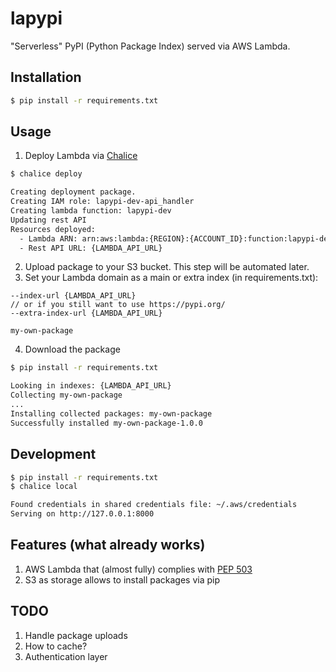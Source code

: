# lapypi

"Serverless" PyPI (Python Package Index) served via AWS Lambda.

## Installation

```bash
$ pip install -r requirements.txt
```

## Usage

1. Deploy Lambda via [Chalice](https://github.com/aws/chalice)

```bash
$ chalice deploy

Creating deployment package.
Creating IAM role: lapypi-dev-api_handler
Creating lambda function: lapypi-dev
Updating rest API
Resources deployed:
  - Lambda ARN: arn:aws:lambda:{REGION}:{ACCOUNT_ID}:function:lapypi-dev
  - Rest API URL: {LAMBDA_API_URL}
```

2. Upload package to your S3 bucket. This step will be automated later.
3. Set your Lambda domain as a main or extra index (in requirements.txt):

```
--index-url {LAMBDA_API_URL}
// or if you still want to use https://pypi.org/
--extra-index-url {LAMBDA_API_URL}

my-own-package
```

4. Download the package

```bash
$ pip install -r requirements.txt

Looking in indexes: {LAMBDA_API_URL}
Collecting my-own-package
...
Installing collected packages: my-own-package
Successfully installed my-own-package-1.0.0
```

## Development

```bash
$ pip install -r requirements.txt
$ chalice local

Found credentials in shared credentials file: ~/.aws/credentials
Serving on http://127.0.0.1:8000
```

## Features (what already works)
1. AWS Lambda that (almost fully) complies with [PEP 503](https://www.python.org/dev/peps/pep-0503/)
2. S3 as storage allows to install packages via pip

## TODO

1. Handle package uploads
2. How to cache?
3. Authentication layer
